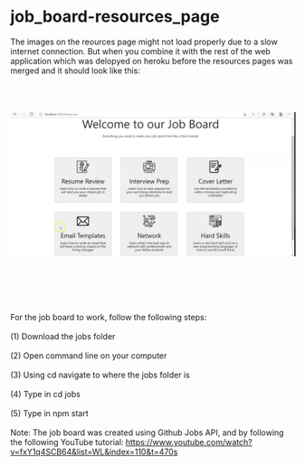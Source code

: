 # job_board-resources_page

The images on the reources page might not load properly due to a slow internet connection. But when you combine it with the rest of the web application which was delopyed on heroku before the resources pages was merged and it should look like this:
<br/><br/>
<br/><br/>

![](resources_page.png)

<br/><br/>
<br/><br/>

For the job board to work, follow the following steps:
<br/><br/>
(1) Download the jobs folder
<br/><br/>
(2) Open command line on your computer
<br/><br/>
(3) Using cd navigate to where the jobs folder is
<br/><br/>
(4) Type in cd jobs
<br/><br/>
(5) Type in npm start
<br/><br/>
Note: The job board was created using Github Jobs API, and by following the following YouTube tutorial:
https://www.youtube.com/watch?v=fxY1q4SCB64&list=WL&index=110&t=470s


